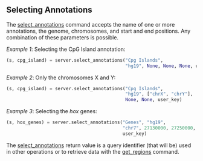 ## Selecting Annotations

The [select_annotations](http://deepblue.mpi-inf.mpg.de/api.php#api-select_annotations) command accepts the name of one or more annotations, the genome, chromosomes, and start and end positions. Any combination of these parameters is possible.

*Example 1*: Selecting the CpG Island annotation:
```python
(s, cpg_island) = server.select_annotations("Cpg Islands",
                                            "hg19", None, None, None, user_key)
```

*Example 2*: Only the chromosomes X and Y:
```python
(s, cpg_island) = server.select_annotations("Cpg Islands",
                                            "hg19", ["chrX", "chrY"],
                                            None, None, user_key)
```


*Example 3*: Selecting the *hox* genes:
```python
(s, hox_genes) = server.select_annotations("Genes", "hg19",
                                           "chr7", 27130000, 27250000,
                                           user_key)
```

The [select_annotations](http://deepblue.mpi-inf.mpg.de/api.php#api-select_annotations) return value is a query identifier (that will be) used in other operations or to retrieve data with the [get_regions](http://deepblue.mpi-inf.mpg.de/api.php#api-get_regions) command.